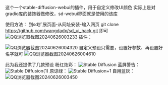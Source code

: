 这个一个stable-diffusion-webui的插件，用于自定义修改UI颜色
实际上是对gradio库的装饰器做修改，sd-webui界面就是使用的该库

使用方法：
到sd扩展页面-从网址安装-输入网页 git clone https://github.com/wangdadx/sd_ui_hack.git 即可
![QQ浏览器截图20240626003233](https://github.com/wangdadx/sd_ui_hack/assets/135070647/0a557c4c-c4e2-497a-a4ef-48254eee2284)
插件：

![QQ浏览器截图20240626004320](https://github.com/wangdadx/sd_ui_hack/assets/135070647/8b6a5974-ae95-4ba6-8556-85c03607415f)
自定义预设只需要，设置好参数、再设置好名字就可
![QQ浏览器截图20240626004610](https://github.com/wangdadx/sd_ui_hack/assets/135070647/3cf57fbd-387c-42f4-8141-bed8976d9cb9)




此为我还提供了几款预设
粉红炫彩：
![Stable Diffusion](https://github.com/wangdadx/sd_ui_hack/assets/135070647/8d407d19-605a-45bb-92e5-835c6a5dfad2)
蓝屏警告：
![Stable Diffusion(1)](https://github.com/wangdadx/sd_ui_hack/assets/135070647/dfaa409e-d898-43c2-9098-77d5c0ecdc09)
原谅绿：
![Stable Diffusion+1](https://github.com/wangdadx/sd_ui_hack/assets/135070647/83761548-baec-466f-a5a2-f82d3a7af87d)
自用蓝灰：
![QQ浏览器截图20240626003450](https://github.com/wangdadx/sd_ui_hack/assets/135070647/4281d67a-219c-4e30-93f2-af76f199ecf1)
